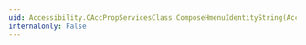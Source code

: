 ```yaml
---
uid: Accessibility.CAccPropServicesClass.ComposeHmenuIdentityString(Accessibility._RemotableHandle@,System.UInt32,System.IntPtr,System.UInt32@)
internalonly: False
---
```

